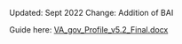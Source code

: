 Updated: Sept 2022
Change: Addition of BAI 

Guide here: [VA_gov_Profile_v5.2_Final.docx](https://github.com/department-of-veterans-affairs/va.gov-team/files/9684992/VA_gov_Profile_v5.2_Final.docx)
